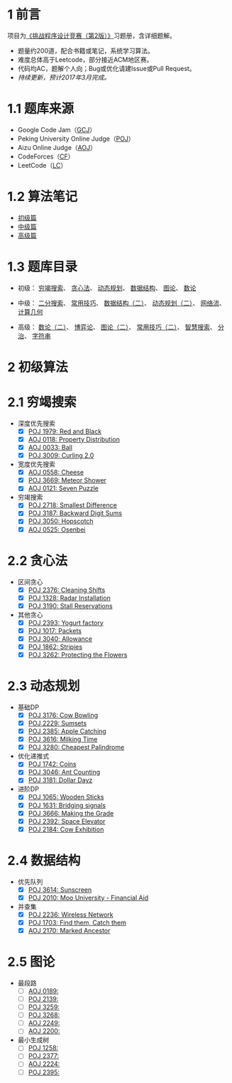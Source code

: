 # 1 前言

项目为[《挑战程序设计竞赛（第2版）》](http://www.ituring.com.cn/book/1044)习题册，含详细题解。

* 题量约200道，配合书籍或笔记，系统学习算法。
* 难度总体高于Leetcode，部分接近ACM地区赛。
* 代码均AC，题解个人向；Bug或优化请建Issue或Pull Request。
* _持续更新，预计2017年3月完成。_

# 1.1 题库来源
- Google Code Jam（[GCJ](https://code.google.com/codejam)）
- Peking University Online Judge（[POJ](http://poj.org/)）
- Aizu Online Judge（[AOJ](http://judge.u-aizu.ac.jp/onlinejudge/index.jsp?lang=en)）
- CodeForces（[CF](http://codeforces.com/)）
- LeetCode（[LC](https://leetcode.com/)）

# 1.2 算法笔记
- [初级篇](http://jennica.space/2016/10/14/acm-challenge-easy/)
- [中级篇](http://jennica.space/2016/11/16/acm-challenge-medium/)
- [高级篇](http://jennica.space/2016/11/30/acm-challenge-hard/)

# 1.3 题库目录

* 初级： 
[穷竭搜索](#21-穷竭搜索)、
[贪心法](#22-贪心法)、
[动态规划](#23-动态规划)、
[数据结构](#24-数据结构)、
[图论](#25-图论)、
[数论](#26-数论)

* 中级：
[二分搜索](二分搜索)、
[常用技巧](常用技巧)、
[数据结构（二）](数据结构（二）)、
[动态规划（二）](动态规划（二）)、
[网络流](网络流)、
[计算几何](计算几何)

* 高级：
[数论（二）](数论（二）)、
[博弈论](博弈论)、
[图论（二）](图论（二）)、
[常用技巧（二）](常用技巧（二）)、
[智慧搜索](智慧搜索)、
[分治](分治)、
[字符串](字符串)



# 2 初级算法

# 2.1 穷竭搜索
- 深度优先搜索
  - [x] [POJ 1979: Red and Black](http://poj.org/problem?id=1979)
  - [x] [AOJ 0118: Property Distribution](http://judge.u-aizu.ac.jp/onlinejudge/description.jsp?id=0118)
  - [x] [AOJ 0033: Ball](http://judge.u-aizu.ac.jp/onlinejudge/description.jsp?id=0033)
  - [x] [POJ 3009: Curling 2.0](http://poj.org/problem?id=3009)

- 宽度优先搜索
  - [x] [AOJ 0558: Cheese](http://judge.u-aizu.ac.jp/onlinejudge/description.jsp?id=0558)
  - [x] [POJ 3669: Meteor Shower](http://poj.org/problem?id=3669)
  - [x] [AOJ 0121: Seven Puzzle](http://judge.u-aizu.ac.jp/onlinejudge/description.jsp?id=0121)

- 穷竭搜索
  - [x] [POJ 2718: Smallest Difference](http://poj.org/problem?id=2718)
  - [x] [POJ 3187: Backward Digit Sums](http://poj.org/problem?id=3187)
  - [x] [POJ 3050: Hopscotch](http://poj.org/problem?id=3050)
  - [x] [AOJ 0525: Osenbei](http://judge.u-aizu.ac.jp/onlinejudge/description.jsp?id=0525)

# 2.2 贪心法
- 区间贪心
  - [x] [POJ 2376: Cleaning Shifts](http://poj.org/problem?id=2376)
  - [x] [POJ 1328: Radar Installation](http://poj.org/problem?id=1328)
  - [x] [POJ 3190: Stall Reservations](http://poj.org/problem?id=3190)
  
- 其他贪心
  - [x] [POJ 2393: Yogurt factory](http://poj.org/problem?id=2393)
  - [x] [POJ 1017: Packets](http://poj.org/problem?id=1017)
  - [x] [POJ 3040; Allowance](http://poj.org/problem?id=3040)
  - [x] [POJ 1862: Stripies](http://poj.org/problem?id=1862)
  - [x] [POJ 3262: Protecting the Flowers](http://poj.org/problem?id=3262)
  
# 2.3 动态规划
- 基础DP
  - [x] [POJ 3176: Cow Bowling](http://poj.org/problem?id=3176)
  - [x] [POJ 2229: Sumsets](http://poj.org/problem?id=2229)
  - [x] [POJ 2385: Apple Catching](http://poj.org/problem?id=2385)
  - [x] [POJ 3616: Milking Time](http://poj.org/problem?id=3616)
  - [x] [POJ 3280: Cheapest Palindrome](http://poj.org/problem?id=3280)

- 优化递推式
  - [x] [POJ 1742: Coins](http://poj.org/problem?id=1742)
  - [x] [POJ 3046: Ant Counting](http://poj.org/problem?id=3046)
  - [x] [POJ 3181: Dollar Dayz](http://poj.org/problem?id=3181)
  
- 进阶DP
  - [x] [POJ 1065: Wooden Sticks](http://poj.org/problem?id=1065)
  - [x] [POJ 1631: Bridging signals](http://poj.org/problem?id=1631)
  - [x] [POJ 3666: Making the Grade](http://poj.org/problem?id=3666)
  - [x] [POJ 2392: Space Elevator](http://poj.org/problem?id=2392)
  - [x] [POJ 2184: Cow Exhibition](http://poj.org/problem?id=2184)
  
# 2.4 数据结构
- 优先队列
  - [x] [POJ 3614: Sunscreen](http://poj.org/problem?id=3614)
  - [x] [POJ 2010: Moo University - Financial Aid](http://poj.org/problem?id=2010)
  
- 并查集
  - [x] [POJ 2236: Wireless Network](http://poj.org/problem?id=2236)
  - [x] [POJ 1703: Find them, Catch them](http://poj.org/problem?id=1703)
  - [x] [AOJ 2170: Marked Ancestor](http://judge.u-aizu.ac.jp/onlinejudge/description.jsp?id=2170)

# 2.5 图论
- 最段路
  - [ ] [AOJ 0189: ](http://judge.u-aizu.ac.jp/onlinejudge/description.jsp?id=0189)
  - [ ] [POJ 2139: ](http://poj.org/problem?id=2139)
  - [ ] [POJ 3259: ](http://poj.org/problem?id=3259)
  - [ ] [POJ 3268: ](http://poj.org/problem?id=3268)
  - [ ] [AOJ 2249: ](http://judge.u-aizu.ac.jp/onlinejudge/description.jsp?id=2249)
  - [ ] [AOJ 2200: ](http://judge.u-aizu.ac.jp/onlinejudge/description.jsp?id=2200)
  
- 最小生成树
  - [ ] [POJ 1258: ](http://poj.org/problem?id=1258)
  - [ ] [POJ 2377: ](http://poj.org/problem?id=2377)
  - [ ] [AOJ 2224: ](http://judge.u-aizu.ac.jp/onlinejudge/description.jsp?id=2224)
  - [ ] [POJ 2395: ](http://poj.org/problem?id=2395)